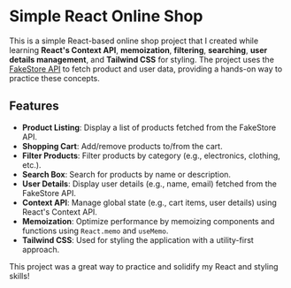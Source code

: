 # Simple React Online Shop

This is a simple React-based online shop project that I created while learning **React's Context API**, **memoization**, **filtering**, **searching**, **user details management**, and **Tailwind CSS** for styling. The project uses the [FakeStore API](https://fakestoreapi.com/) to fetch product and user data, providing a hands-on way to practice these concepts.

## Features

- **Product Listing**: Display a list of products fetched from the FakeStore API.
- **Shopping Cart**: Add/remove products to/from the cart.
- **Filter Products**: Filter products by category (e.g., electronics, clothing, etc.).
- **Search Box**: Search for products by name or description.
- **User Details**: Display user details (e.g., name, email) fetched from the FakeStore API.
- **Context API**: Manage global state (e.g., cart items, user details) using React's Context API.
- **Memoization**: Optimize performance by memoizing components and functions using `React.memo` and `useMemo`.
- **Tailwind CSS**: Used for styling the application with a utility-first approach.

This project was a great way to practice and solidify my React and styling skills!
